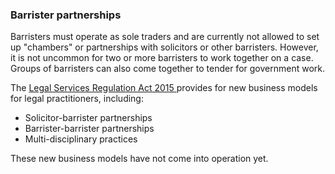 ###  Barrister partnerships

Barristers must operate as  sole traders  and are currently not allowed to set
up "chambers" or partnerships with solicitors or other barristers. However, it
is not uncommon for two or more barristers to work together on a case. Groups
of barristers can also come together to tender for government work.

The [ Legal Services Regulation Act 2015
](https://www.irishstatutebook.ie/eli/2015/act/65/enacted/en/html) provides
for new business models for legal practitioners, including:

  * Solicitor-barrister partnerships 
  * Barrister-barrister partnerships 
  * Multi-disciplinary practices 

These new business models have not come into operation yet.

